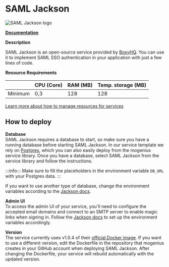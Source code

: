 ﻿# SAML Jackson

![SAML Jackson logo](https://api.mogenius.com/file/id/2d93c4d9-a322-44da-bf7b-0d7b3a6bfe9d)

**[Documentation](https://boxyhq.com/docs/jackson/overview)**  

**Description**

SAML Jackson is an open-source service provided by [BoxyHQ](https://boxyhq.com/). You can use it to implement SAML SSO authentication in your application with just a few lines of code.  

**Resource Requirements**

||CPU (Core)|RAM (MB)  |Temp. storage (MB)|
|--|--|--|--|
| Minimum | 0,3 | 128 | 128 |

[Learn more about how to manage resources for services](./../../cloud-management/resource-management.md)

## How to deploy  
**Database**  
SAML Jackson requires a database to start, so make sure you have a running database before starting SAML Jackson. In our service template we rely on [Postgres](../databases/postgresql.md), which you can also easily deploy from the mogenius service library. Once you have a database, select SAML Jackson from the service library and follow the instructions.

:::info:::
Make sure to fill the placeholders in the environment variable `DB_URL` with your Postgres data.
:::

If you want to use another type of database, change the environment variables according to the [Jackson docs](https://boxyhq.com/docs/jackson/deploy/env-variables#database-configuration).

**Admin UI**  
To access the admin UI of your service, you'll need to configure the accepted email domains and connect to an SMTP server to enable magic links when signing in. Follow the [Jackson docs](https://boxyhq.com/docs/jackson/deploy/env-variables#admin-ui-configuration) to set up the environment variables accordingly.  

**Version**  
The service currently uses v1.0.4 of their [official Docker image](https://hub.docker.com/r/boxyhq/jackson). If you want to use a different version, edit the Dockerfile in the repository that mogenius creates in your GitHub account when deploying SAML Jackson. After changing the Dockerfile, your service will rebuild automatically with the updated version.

